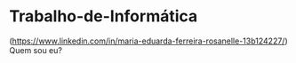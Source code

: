 # Trabalho-de-Informática
(https://www.linkedin.com/in/maria-eduarda-ferreira-rosanelle-13b124227/)
Quem sou eu? 
